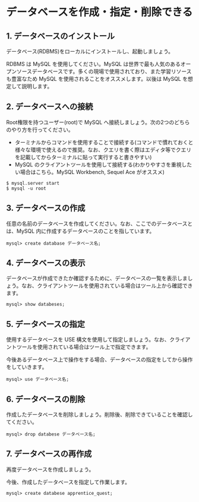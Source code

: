 # データベースを作成・指定・削除できる

## 1. データベースのインストール

データベース(RDBMS)をローカルにインストールし、起動しましょう。

RDBMS は MySQL を使用してください。MySQL は世界で最も人気のあるオープンソースデータベースです。多くの現場で使用されており、また学習リソースも豊富なため MySQL を使用されることをオススメします。以後は MySQL を想定して説明します。

## 2. データベースへの接続

Root権限を持つユーザー(root)で MySQL へ接続しましょう。次の2つのどちらのやり方を行ってください。

- ターミナルからコマンドを使用することで接続する(コマンドで慣れておくと様々な環境で使えるので推奨。なお、クエリを書く際はエディタ等でクエリを記載してからターミナルに貼って実行すると書きやすい)
- MySQL のクライアントツールを使用して接続する(わかりやすさを重視したい場合はこちら。MySQL Workbench, Sequel Ace がオススメ)

```shell
$ mysql.server start
$ mysql -u root
```

## 3. データベースの作成

任意の名前のデータベースを作成してください。なお、ここでのデータベースとは、MySQL 内に作成するデータベースのことを指しています。

```mysql
mysql> create database データベース名;
```

## 4. データベースの表示

データベースが作成できたか確認するために、データベースの一覧を表示しましょう。なお、クライアントツールを使用されている場合はツール上から確認できます。

```mysql
mysql> show databeses;
```

## 5. データベースの指定

使用するデータベースを USE 構文を使用して指定しましょう。なお、クライアントツールを使用されている場合はツール上で指定できます。

今後あるデータベース上で操作をする場合、データベースの指定をしてから操作をしていきます。

```mysql
mysql> use データベース名;
```

## 6. データベースの削除

作成したデータベースを削除しましょう。削除後、削除できていることを確認してください。

```mysql
mysql> drop databese データベース名;
```

## 7. データベースの再作成

再度データベースを作成しましょう。

今後、作成したデータベースを指定して作業します。

```mysql
mysql> create databese apprentice_quest;
```

